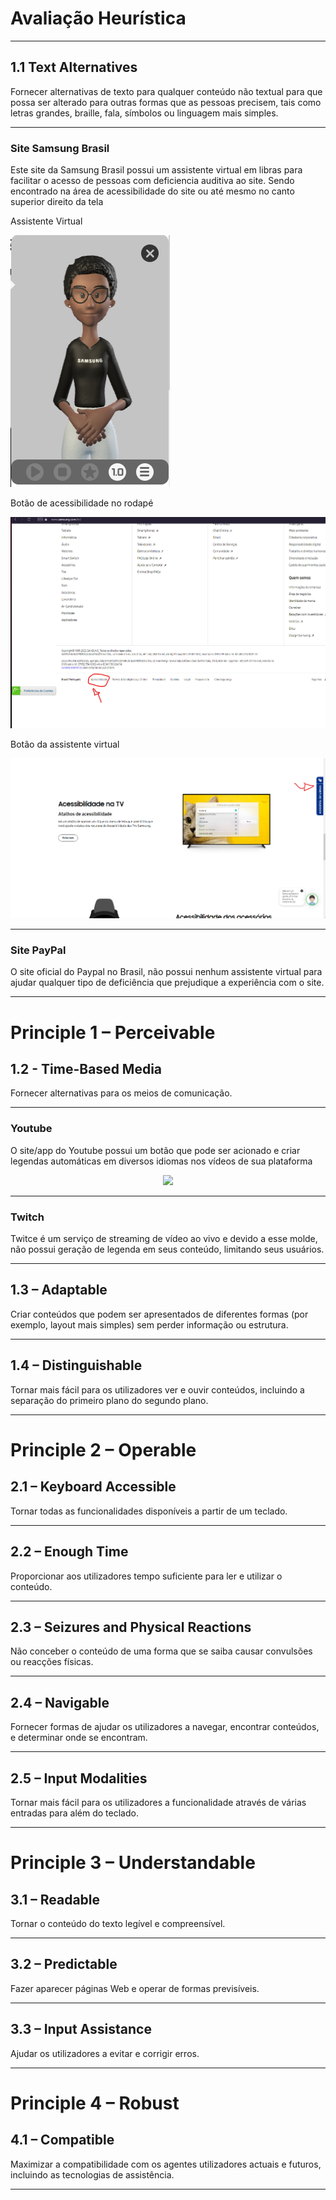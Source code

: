 <h1>Avaliação Heurística</h1>
<hr>

<h2>1.1 Text Alternatives</h2>
<p>Fornecer alternativas de texto para qualquer conteúdo não textual para que possa ser alterado para outras formas que as pessoas precisem, tais como letras grandes, braille, fala, símbolos ou linguagem mais simples.</p>
<hr>
<h3>Site Samsung Brasil</h3>

<p> Este site da Samsung Brasil possui um assistente virtual em libras para facilitar o acesso de pessoas com deficiencia auditiva ao site. Sendo encontrado na área de acessibilidade do site ou até mesmo no canto superior direito da tela</p>
<p align="center">
<p>Assistente Virtual</p>
<img src="https://github.com/FelipeASousa/Bertoti/blob/main/IHC/AssistenteLibrasSamsung.PNG" alt="Figura humana fazendo gestos em libras para ajudar a navegar no site"/ >
<p>Botão de acessibilidade no rodapé </p>
<img src="https://github.com/FelipeASousa/Bertoti/blob/main/IHC/AreaAcessibilidadeSamsung.png" alt="Botão de acessibilidade no rodapé do site"/>
<p>Botão da assistente virtual</p>
<img src="https://github.com/FelipeASousa/Bertoti/blob/main/IHC/AcessoLibras.png?raw=true" alt="Botão azul no canto superior dirteito da tela"/>
</p>
<hr>
<h3>Site PayPal</h3>
<p> O site oficial do Paypal no Brasil, não possui nenhum assistente virtual para ajudar qualquer tipo de deficiência que prejudique a experiência com o site.</p>
<hr>

<h1>Principle 1 – Perceivable</h1>
<h2>1.2 - Time-Based Media</h2>
<p>Fornecer alternativas para os meios de comunicação.</p>
<hr>
<h3> Youtube</h3>
<p> O site/app do Youtube possui um botão que pode ser acionado e criar legendas automáticas em diversos idiomas nos vídeos de sua plataforma</p>
<p align="center">
<img src="https://i.insider.com/5d7fa7bb2e22af191c36d996"/>
</p>
<hr>
<h3>Twitch</h3>
<p> Twitce é um serviço de streaming de vídeo ao vivo e devido a esse molde, não possui geração de legenda em seus conteúdo, limitando seus usuários.</p>
<hr>


<h2>1.3 – Adaptable</h2>
<p>Criar conteúdos que podem ser apresentados de diferentes formas (por exemplo, layout mais simples) sem perder informação ou estrutura.</p>

<hr>
<h2>1.4 – Distinguishable</h2>
<p>Tornar mais fácil para os utilizadores ver e ouvir conteúdos, incluindo a separação do primeiro plano do segundo plano.</p>
<hr>
<h1>Principle 2 – Operable</h1>
<h2>2.1 – Keyboard Accessible</h2>
<p>Tornar todas as funcionalidades disponíveis a partir de um teclado.</p>
<hr>
<h2>2.2 – Enough Time</h2>
<p>Proporcionar aos utilizadores tempo suficiente para ler e utilizar o conteúdo.</p>
<hr>
<h2>2.3 – Seizures and Physical Reactions</h2>
<p>Não conceber o conteúdo de uma forma que se saiba causar convulsões ou reacções físicas.</p>
<hr>
<h2>2.4 – Navigable</h2>
<p>Fornecer formas de ajudar os utilizadores a navegar, encontrar conteúdos, e determinar onde se encontram.</p>
<hr>
<h2>2.5 – Input Modalities</h2>
<p>Tornar mais fácil para os utilizadores a funcionalidade através de várias entradas para além do teclado.</p>
<hr>
<h1>Principle 3 – Understandable</h1>
<h2>3.1 – Readable</h2>
<p>Tornar o conteúdo do texto legível e compreensível.</p>
<hr>
<h2>3.2 – Predictable</h2>
<p>Fazer aparecer páginas Web e operar de formas previsíveis.</p>
<hr>
<h2>3.3 – Input Assistance</h2>
<p>Ajudar os utilizadores a evitar e corrigir erros.</p>
<hr>
<h1>Principle 4 – Robust</h1>
<h2>4.1 – Compatible</h2>
<p>Maximizar a compatibilidade com os agentes utilizadores actuais e futuros, incluindo as tecnologias de assistência.
</p>
<hr>

<!--
<h2></h2>
<h3> </h3>
<p> </p>
<p align="center">
<img src=""/>
</p>
<hr>
<h3></h3>
<p> </p>
<hr>
->
